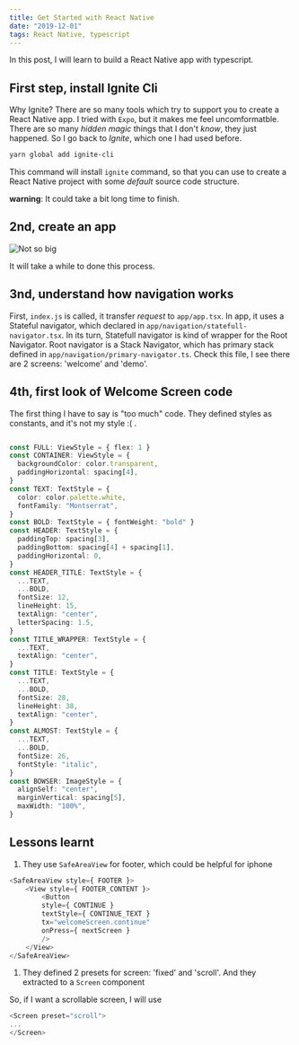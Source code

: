 ```yaml
---
title: Get Started with React Native
date: "2019-12-01"
tags: React Native, typescript
---
```

In this post, I will learn to build a React Native app with typescript.

<!-- more -->

## First step, install Ignite Cli

Why Ignite? There are so many tools which try to support you to create a React Native app.
I tried with `Expo`, but it makes me feel uncomformatble.
There are so many *hidden magic* things that I don't *know*, they just happened.
So I go back to *Ignite*, which one I had used before.

```bash
yarn global add ignite-cli
```

This command will install `ignite` command, so that you can use to create a React Native project with some *default* source code structure.

**warning**: It could take a bit long time to finish.

## 2nd, create an app

![Not so big](/get-started-with-react-native/new_app.png)

It will take a while to done this process.

## 3nd, understand how navigation works

First, `index.js` is called, it transfer *request* to `app/app.tsx`. In app, it uses a Stateful navigator, which declared in `app/navigation/statefull-navigator.tsx`. In its turn, Statefull navigator is kind of wrapper for the Root Navigator. 
Root navigator is a Stack Navigator, which has primary stack defined in `app/navigation/primary-navigator.ts`.
Check this file, I see there are 2 screens: 'welcome' and 'demo'.

## 4th, first look of Welcome Screen code

The first thing I have to say is "too much" code. They defined styles as constants, and it's not my style :( .

```typescript

const FULL: ViewStyle = { flex: 1 }
const CONTAINER: ViewStyle = {
  backgroundColor: color.transparent,
  paddingHorizontal: spacing[4],
}
const TEXT: TextStyle = {
  color: color.palette.white,
  fontFamily: "Montserrat",
}
const BOLD: TextStyle = { fontWeight: "bold" }
const HEADER: TextStyle = {
  paddingTop: spacing[3],
  paddingBottom: spacing[4] + spacing[1],
  paddingHorizontal: 0,
}
const HEADER_TITLE: TextStyle = {
  ...TEXT,
  ...BOLD,
  fontSize: 12,
  lineHeight: 15,
  textAlign: "center",
  letterSpacing: 1.5,
}
const TITLE_WRAPPER: TextStyle = {
  ...TEXT,
  textAlign: "center",
}
const TITLE: TextStyle = {
  ...TEXT,
  ...BOLD,
  fontSize: 28,
  lineHeight: 38,
  textAlign: "center",
}
const ALMOST: TextStyle = {
  ...TEXT,
  ...BOLD,
  fontSize: 26,
  fontStyle: "italic",
}
const BOWSER: ImageStyle = {
  alignSelf: "center",
  marginVertical: spacing[5],
  maxWidth: "100%",
}
```

## Lessons learnt

1. They use `SafeAreaView` for footer, which could be helpful for iphone

```typescript
<SafeAreaView style={ FOOTER }>
    <View style={ FOOTER_CONTENT }>
        <Button
        style={ CONTINUE }
        textStyle={ CONTINUE_TEXT }
        tx="welcomeScreen.continue"
        onPress={ nextScreen }
        />
    </View>
</SafeAreaView>
```

1. They defined 2 presets for screen: 'fixed' and 'scroll'. And they extracted to a `Screen` component

So, if I want a scrollable screen, I will use

```ts
<Screen preset="scroll">
...
</Screen>
```
